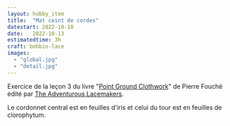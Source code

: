 ```yaml
---
layout: hobby_item
title:  "Mat ceint de cordes"
datestart: 2022-10-10
date:   2022-10-13
estimatedtime: 3h
craft: bobbin-lace
images:
  - "global.jpg"
  - "detail.jpg"
---
```

Exercice de la leçon 3 du livre "[Point Ground Clothwork](https://www.theadventurouslacemakers.com/shop/e/Point-Ground-Clothwork-an-e-book-by-Pierre-Fouch%C3%A9-p471560999)" de Pierre Fouché édité par [The Adventurous Lacemakers](https://www.theadventurouslacemakers.com/).

Le cordonnet central est en feuilles d'iris et celui du tour est en feuilles de clorophytum.
